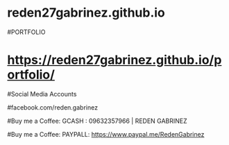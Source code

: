 # reden27gabrinez.github.io

#PORTFOLIO

#  https://reden27gabrinez.github.io/portfolio/

#Social Media Accounts

#facebook.com/reden.gabrinez

#Buy me a Coffee: GCASH : 09632357966 | REDEN GABRINEZ

#Buy me a Coffee: PAYPALL: https://www.paypal.me/RedenGabrinez
